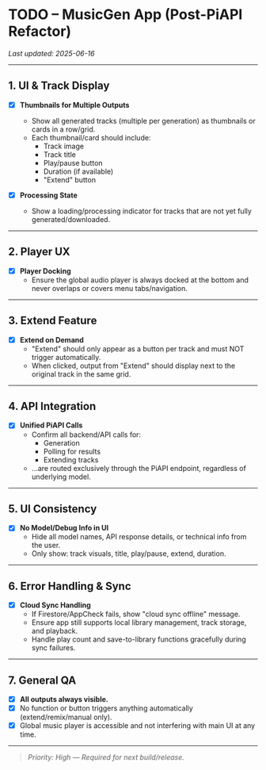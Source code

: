 # TODO – MusicGen App (Post-PiAPI Refactor)

_Last updated: 2025-06-16_

---

## 1. UI & Track Display

- [x] **Thumbnails for Multiple Outputs**
    - Show all generated tracks (multiple per generation) as thumbnails or cards in a row/grid.
    - Each thumbnail/card should include:
        - Track image
        - Track title
        - Play/pause button
        - Duration (if available)
        - "Extend" button

- [x] **Processing State**
    - Show a loading/processing indicator for tracks that are not yet fully generated/downloaded.

---

## 2. Player UX

- [x] **Player Docking**
    - Ensure the global audio player is always docked at the bottom and never overlaps or covers menu tabs/navigation.

---

## 3. Extend Feature

- [x] **Extend on Demand**
    - "Extend" should only appear as a button per track and must NOT trigger automatically.
    - When clicked, output from "Extend" should display next to the original track in the same grid.

---

## 4. API Integration

- [x] **Unified PiAPI Calls**
    - Confirm all backend/API calls for:
        - Generation
        - Polling for results
        - Extending tracks
    - ...are routed exclusively through the PiAPI endpoint, regardless of underlying model.

---

## 5. UI Consistency

- [x] **No Model/Debug Info in UI**
    - Hide all model names, API response details, or technical info from the user.
    - Only show: track visuals, title, play/pause, extend, duration.

---

## 6. Error Handling & Sync

- [x] **Cloud Sync Handling**
    - If Firestore/AppCheck fails, show "cloud sync offline" message.
    - Ensure app still supports local library management, track storage, and playback.
    - Handle play count and save-to-library functions gracefully during sync failures.

---

## 7. General QA

- [x] **All outputs always visible.**
- [x] No function or button triggers anything automatically (extend/remix/manual only).
- [x] Global music player is accessible and not interfering with main UI at any time.

---

> _Priority: High — Required for next build/release._